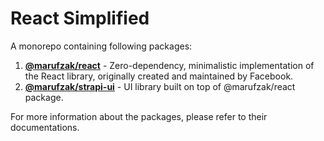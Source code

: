 # React Simplified

A monorepo containing following packages:

1. [**@marufzak/react**](./packages/react/README.md) - Zero-dependency, minimalistic implementation of the React library, originally created and maintained by Facebook.
2. [**@marufzak/strapi-ui**](./packages/strapi-ui/README.md) - UI library built on top of @marufzak/react package.

For more information about the packages, please refer to their documentations.
